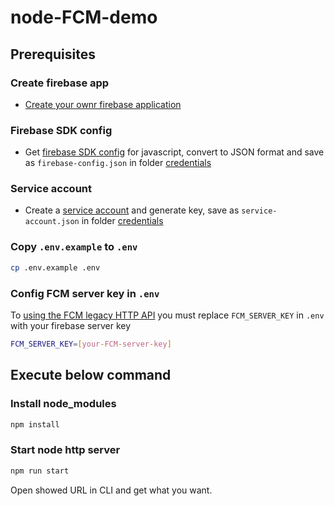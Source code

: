 # node-FCM-demo

## Prerequisites

### Create firebase app

- [Create your ownr firebase application](https://firebase.google.com/)

### Firebase SDK config

- Get [firebase SDK config](https://firebase.google.com/docs/web/setup#config-object) for javascript, convert to JSON format and save as `firebase-config.json` in folder [credentials](https://github.com/danh20051995/node-FCM-demo/tree/master/credentials)

### Service account

- Create a [service account](https://firebase.google.com/docs/admin/setup#initialize-sdk) and generate key, save as `service-account.json` in folder [credentials](https://github.com/danh20051995/node-FCM-demo/tree/master/credentials)

### Copy `.env.example` to `.env`

```bash
cp .env.example .env
```

### Config FCM server key in `.env`

To [using the FCM legacy HTTP API](https://firebase.google.com/docs/cloud-messaging/send-message#send_using_the_fcm_legacy_http_api) you must replace `FCM_SERVER_KEY` in `.env` with your firebase server key

```bash
FCM_SERVER_KEY=[your-FCM-server-key]
```

## Execute below command

### Install node_modules

```bash
npm install
```

### Start node http server

```bash
npm run start
```

Open showed URL in CLI and get what you want.
